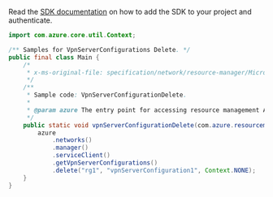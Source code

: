 Read the [SDK documentation](https://github.com/Azure/azure-sdk-for-java/blob/azure-resourcemanager_2.10.0/sdk/resourcemanager/azure-resourcemanager/README.md) on how to add the SDK to your project and authenticate.

```java
import com.azure.core.util.Context;

/** Samples for VpnServerConfigurations Delete. */
public final class Main {
    /*
     * x-ms-original-file: specification/network/resource-manager/Microsoft.Network/stable/2021-05-01/examples/VpnServerConfigurationDelete.json
     */
    /**
     * Sample code: VpnServerConfigurationDelete.
     *
     * @param azure The entry point for accessing resource management APIs in Azure.
     */
    public static void vpnServerConfigurationDelete(com.azure.resourcemanager.AzureResourceManager azure) {
        azure
            .networks()
            .manager()
            .serviceClient()
            .getVpnServerConfigurations()
            .delete("rg1", "vpnServerConfiguration1", Context.NONE);
    }
}
```
